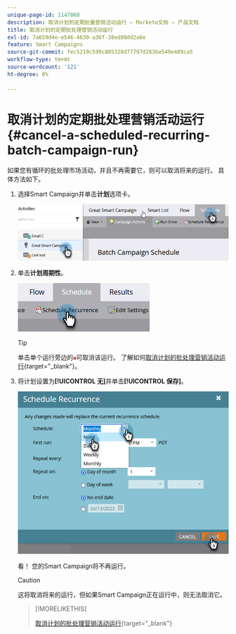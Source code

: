```yaml
---
unique-page-id: 1147060
description: 取消计划的定期批量营销活动运行 — Marketo文档 — 产品文档
title: 取消计划的定期批处理营销活动运行
exl-id: 7a659d4e-e546-4630-a36f-38ed80dd2a6e
feature: Smart Campaigns
source-git-commit: fec5219c599c805328d77797d2636e549e489ca5
workflow-type: tm+mt
source-wordcount: '121'
ht-degree: 0%

---
```


# 取消计划的定期批处理营销活动运行 {#cancel-a-scheduled-recurring-batch-campaign-run}

如果您有循环的批处理市场活动，并且不再需要它，则可以取消将来的运行。 具体方法如下。

1. 选择Smart Campaign并单击&#x200B;**计划**&#x200B;选项卡。

   ![](assets/cancel-a-scheduled-recurring-batch-campaign-run-1.png)

1. 单击&#x200B;**计划周期性**。

   ![](assets/cancel-a-scheduled-recurring-batch-campaign-run-2.png)

   >[!TIP]
   >
   >单击单个运行旁边的![红色x](assets/cancel-a-scheduled-recurring-batch-campaign-run-3.png)可取消该运行。 了解如何[取消计划的批处理营销活动运行](/help/marketo/product-docs/core-marketo-concepts/smart-campaigns/using-smart-campaigns/cancel-a-scheduled-batch-campaign-run.md){target="_blank"}。

1. 将计划设置为&#x200B;**[!UICONTROL 无]**&#x200B;并单击&#x200B;**[!UICONTROL 保存]**。

   ![](assets/cancel-a-scheduled-recurring-batch-campaign-run-4.png)

   看！ 您的Smart Campaign将不再运行。

   >[!CAUTION]
   >
   >这将取消将来的运行，但如果Smart Campaign正在运行中，则无法取消它。

   >[!MORELIKETHIS]
   >
   >[取消计划的批处理营销活动运行](/help/marketo/product-docs/core-marketo-concepts/smart-campaigns/using-smart-campaigns/cancel-a-scheduled-batch-campaign-run.md){target="_blank"}
